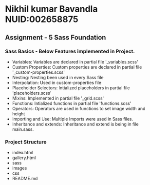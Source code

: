 # Nikhil kumar Bavandla NUID:002658875

## Assignment - 5 Sass Foundation 

### Sass Basics - Below Features implemented in Project.
- Variables: Variables are declared in partial file '_variables.scss'
- Custom Properties: Custom properties are declared in partial file '_custom-properties.scss'
- Nesting: Nesting been used in every Sass file
- Interpolation: Used in custom-properties file
- Placeholder Selectors: Intialized placeholders in partial file 'placeholders.scss'
- Mixins: Implemented in partial file '_grid.scss'
- Functions: Intialized functions in partial file 'functions.scss'
- Operators: Operators are used in functions to set image width and height
- Importing and Use: Multiple Imports were used in Sass files.
- Inheritance and extends: Inheritance and extend is being in file main.sass.

### Project Structure
- index.html
- gallery.html
- sass
- images
- css
- README.md

 
